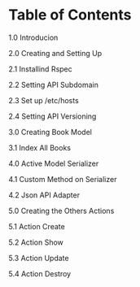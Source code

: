# Table of Contents

1.0 Introducion

2.0 Creating and Setting Up

2.1 Installind Rspec

2.2 Setting API Subdomain

2.3 Set up /etc/hosts

2.4 Setting API Versioning

3.0 Creating Book Model

3.1 Index All Books

4.0 Active Model Serializer

4.1 Custom Method on Serializer

4.2 Json API Adapter

5.0 Creating the Others Actions

5.1 Action Create

5.2 Action Show

5.3 Action Update

5.4 Action Destroy
